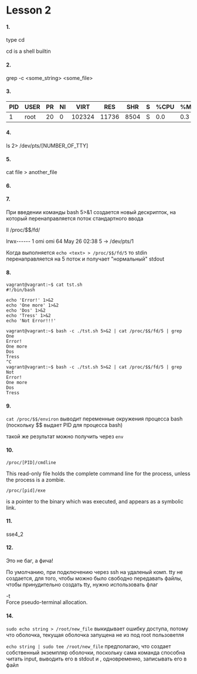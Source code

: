 # Lesson 2

#### 1.

type cd

cd is a shell builtin

#### 2.

grep -c <some_string> <some_file>

#### 3. 

PID | USER | PR | NI | VIRT | RES | SHR | S | %CPU | %MEM | TIME+ | COMMAND
| -- | -- | -- | -- | -- | -- | -- | -- | -- | -- | -- | -- 
1 | root | 20 | 0 | 102324 | 11736 | 8504 | S | 0.0 | 0.3 | 0:12.05 | systemd

#### 4.

ls 2> /dev/pts/[NUMBER_OF_TTY]

#### 5.

cat file > another_file

#### 6.

#### 7.

При введении команды bash 5>&1 создается новый дескрипток,
на который перенаправляется поток стандартного ввода

ll /proc/$$/fd/

lrwx------ 1 omi omi 64 May 26 02:38 5 -> /dev/pts/1

Когда выполняется ```echo <text> > /proc/$$/fd/5``` то stdin перенаправляется на 5 поток и получает "нормальный" stdout

#### 8.

```
vagrant@vagrant:~$ cat tst.sh
#!/bin/bash

echo 'Error!' 1>&2
echo 'One more' 1>&2
echo 'Dos' 1>&2
echo 'Tress' 1>&2
echo 'Not Error!!!'

vagrant@vagrant:~$ bash -c ./tst.sh 5>&2 | cat /proc/$$/fd/5 | grep One
Error!
One more
Dos
Tress
^C
vagrant@vagrant:~$ bash -c ./tst.sh 5>&2 | cat /proc/$$/fd/5 | grep Not
Error!
One more
Dos
Tress
```

#### 9.

```cat /proc/$$/environ``` 
выводит переменные окружения процесса bash (поскольку $$ выдает PID для процесса bash)

такой же результат можно получить через
```env```

#### 10.

```/proc/[PID]/cmdline```

This  read-only  file holds the complete command line for the process, unless the process is a zombie.

```/proc/[pid]/exe``` 
 
is a pointer to the binary which was executed, and appears as a symbolic link.

#### 11.

sse4_2

#### 12.

Это не баг, а фича! 

По умолчанию, при подключению через ssh на удаленый комп. tty не создается,
для того, чтобы можно было свободно передавать файлы,
чтобы принудительно создать tty, нужно использовать флаг

-t      
    Force pseudo-terminal allocation.

#### 14.

```sudo echo string > /root/new_file```
выкидывает ошибку доступа, потому что оболочка, текущая оболочка запущена не из под root пользоветля

```echo string | sudo tee /root/new_file```
предполагаю, что создает собственный экземпляр оболочки, поскольку сама команда способна читать input, выводить его в stdout
и , одновременно, записывать его в файл


